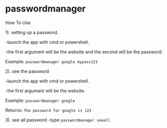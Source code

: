 # passwordmanager

How To Use

1). setting up a password.

  -launch the app with cmd or powershell.
  
  -the first argument will be the website and the second will be the password.

Example: `passwordmanager google mypass123`

2). see the password

  -launch the app with cmd or powershell.

  -the first argument will be the website.

Example: `passwordmanager google`

Returns: `The password for google is 123`

3). see all password
  -type `passwordmanager seeall`
